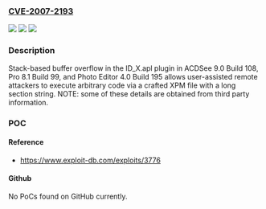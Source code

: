 ### [CVE-2007-2193](https://cve.mitre.org/cgi-bin/cvename.cgi?name=CVE-2007-2193)
![](https://img.shields.io/static/v1?label=Product&message=n%2Fa&color=blue)
![](https://img.shields.io/static/v1?label=Version&message=n%2Fa&color=blue)
![](https://img.shields.io/static/v1?label=Vulnerability&message=n%2Fa&color=brighgreen)

### Description

Stack-based buffer overflow in the ID_X.apl plugin in ACDSee 9.0 Build 108, Pro 8.1 Build 99, and Photo Editor 4.0 Build 195 allows user-assisted remote attackers to execute arbitrary code via a crafted XPM file with a long section string.  NOTE: some of these details are obtained from third party information.

### POC

#### Reference
- https://www.exploit-db.com/exploits/3776

#### Github
No PoCs found on GitHub currently.

